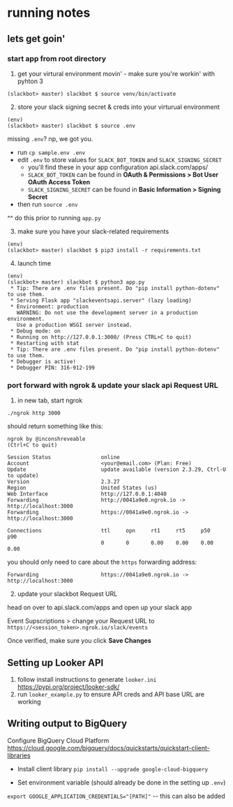 # running notes

## lets get goin'

### start app from root directory

1. get your virtural environment movin' - make sure you're workin' with pyhton 3

```
(slackbot> master) slackbot $ source venv/bin/activate 
```

2. store your slack signing secret & creds into your virturual environment

```
(env)
(slackbot> master) slackbot $ source .env
```

missing `.env`? np, we got you.

- run `cp sample.env .env`
- edit `.env` to store values for `SLACK_BOT_TOKEN` and `SLACK_SIGNING_SECRET`
  - you'll find these in your app configuration api.slack.com/apps/ 
  - `SLACK_BOT_TOKEN` can be found in **OAuth & Permissions > Bot User OAuth Access Token**
  - `SLACK_SIGNING_SECRET` can be found in **Basic Information > Signing Secret**
- then run `source .env` 

^^ do this prior to running `app.py` 

3. make sure you have your slack-related requirements 
```
(env)
(slackbot> master) slackbot $ pip3 install -r requirements.txt
```

4. launch time

```
(env)
(slackbot> master) slackbot $ python3 app.py 
 * Tip: There are .env files present. Do "pip install python-dotenv" to use them.
 * Serving Flask app "slackeventsapi.server" (lazy loading)
 * Environment: production
   WARNING: Do not use the development server in a production environment.
   Use a production WSGI server instead.
 * Debug mode: on
 * Running on http://127.0.0.1:3000/ (Press CTRL+C to quit)
 * Restarting with stat
 * Tip: There are .env files present. Do "pip install python-dotenv" to use them.
 * Debugger is active!
 * Debugger PIN: 316-912-199
```

### port forward with ngrok & update your slack api Request URL

1. in new tab, start ngrok 

```
./ngrok http 3000 
```

should return something like this:

```
ngrok by @inconshreveable                                                                                                                                                                                   (Ctrl+C to quit)
                                                                                                                                                                                                                            
Session Status                online                                                                                                                                                                                        
Account                       <your@email.com> (Plan: Free)                                                                                                                                                     
Update                        update available (version 2.3.29, Ctrl-U to update)                                                                                                                                           
Version                       2.3.27                                                                                                                                                                                        
Region                        United States (us)                                                                                                                                                                            
Web Interface                 http://127.0.0.1:4040                                                                                                                                                                         
Forwarding                    http://0041a9e0.ngrok.io -> http://localhost:3000                                                                                                                                             
Forwarding                    https://0041a9e0.ngrok.io -> http://localhost:3000                                                                                                                                            
                                                                                                                                                                                                                            
Connections                   ttl     opn     rt1     rt5     p50     p90                                                                                                                                                   
                              0       0       0.00    0.00    0.00    0.00  
```

you should only need to care about the `https` forwarding address:

```
Forwarding                    https://0041a9e0.ngrok.io -> http://localhost:3000                                                                                                                                            
```

2. update your slackbot Request URL 

head on over to api.slack.com/apps and open up your slack app

Event Supscriptions > change your Request URL to `https://<session_token>.ngrok.io/slack/events`

Once verified, make sure you click **Save Changes**

## Setting up Looker API

1. follow install instructions to generate `looker.ini` https://pypi.org/project/looker-sdk/
2. run `looker_example.py` to ensure API creds and API base URL are working


## Writing output to BigQuery

Configure BigQuery Cloud Platform https://cloud.google.com/bigquery/docs/quickstarts/quickstart-client-libraries

- Install client library `pip install --upgrade google-cloud-bigquery`

- Set environment variable (should already be done in the setting up `.env`)

`export GOOGLE_APPLICATION_CREDENTIALS="[PATH]"` -- this can also be added 


